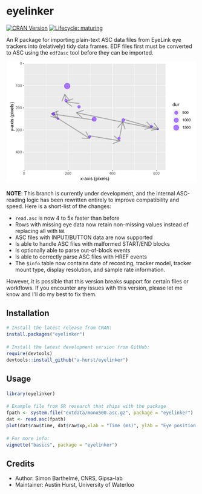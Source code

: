 # eyelinker

[![CRAN Version](http://www.r-pkg.org/badges/version/eyelinker)](https://CRAN.R-project.org/package=eyelinker)
[![Lifecycle: maturing](https://img.shields.io/badge/lifecycle-maturing-blue.svg)](https://www.tidyverse.org/lifecycle/#maturing)

An R package for importing plain-text ASC data files from EyeLink eye trackers into (relatively) tidy data frames. EDF files first must be converted to ASC using the `edf2asc` tool before they can be imported.

![Plot of fixations and saccades from ASC](man/figures/ggplot_eye.png)

**NOTE**: This branch is currently under development, and the internal ASC-reading logic has been
rewritten entirely to improve compatibility and speed. Here is a short-list of the changes:

 - `read.asc` is now 4 to 5x faster than before
 - Rows with missing eye data now retain non-missing values instead of replacing all with `NA`
 - ASC files with INPUT/BUTTON data are now supported
 - Is able to handle ASC files with malformed START/END blocks
 - Is optionally able to parse out-of-block events
 - Is able to correctly parse ASC files with HREF events
 - The `$info` table now contains date of recording, tracker model, tracker mount type, display
   resolution, and sample rate information.
 
However, it is possible that this version breaks support for certain files or workflows. If you encounter any issues
with this version, please let me know and I'll do my best to fix them.

## Installation

```r
# Install the latest release from CRAN:
install.packages("eyelinker")

# Install the latest development version from GitHub:
require(devtools)
devtools::install_github("a-hurst/eyelinker")
```

## Usage

```r
library(eyelinker)

# Example file from SR research that ships with the package
fpath <- system.file("extdata/mono500.asc.gz", package = "eyelinker")
dat <- read.asc(fpath)
plot(dat$raw$time, dat$raw$xp,xlab = "Time (ms)", ylab = "Eye position along x-axis (pix)")

# For more info:
vignette("basics", package = "eyelinker")
```

## Credits

* Author: Simon Barthelmé, CNRS, Gipsa-lab
* Maintainer: Austin Hurst, University of Waterloo
